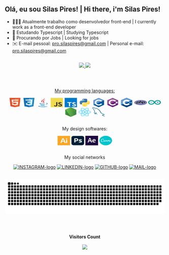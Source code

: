 ## Olá, eu sou Silas Pires! | Hi there, i'm Silas Pires!


- 👨🏾‍💻 Atualmente trabalho como desenvolvedor front-end | I currently work as a front-end developer
- 🌱 Estudando Typescript | Studying Typescript
- 🎯 Procurando por Jobs | Looking for jobs
- ✉️ E-mail pessoal: pro.silaspires@gmail.com | Personal e-mail: pro.silaspires@gmail.com

##

<div align=center>
  <a href="https://github.com/SilasPires">
  <img height="140cm" src="https://github-readme-stats.vercel.app/api?username=silaspires&show_icons=true&theme=dracula&include_all_commits=true&count_private=true"/>
  <img height="140cm" src="https://github-readme-stats.vercel.app/api/top-langs/?username=silaspires&layout=compact&langs_count=16&theme=dracula"/>
</div>
  
##
  
<div align=center style="display: inline_block"><br>
  <p>My programming languages:</p>
  <a href="https://github.com/SilasPires"><img align="center" alt="HTML5-logo" height="30" width="40" src="https://github.com/devicons/devicon/blob/master/icons/html5/html5-original.svg"></a>
  <a href="https://github.com/SilasPires"><img align="center" alt="CSS3-logo" height="30" width="40" src="https://github.com/devicons/devicon/blob/master/icons/css3/css3-original.svg"></a> 
  <a href="https://github.com/SilasPires"><img align="center" alt="JAVA-logo" height="30" width="40" src="https://github.com/devicons/devicon/blob/master/icons/java/java-original.svg"></a> 
  <a href="https://github.com/SilasPires"><img align="center" alt="JAVASCRIPT-logo" height="30" width="40" src="https://github.com/devicons/devicon/blob/master/icons/javascript/javascript-original.svg"></a> 
  <a href="https://github.com/SilasPires"><img align="center" alt="TYPESCRIPT-logo" height="30" width="40" src="https://github.com/devicons/devicon/blob/master/icons/typescript/typescript-original.svg"></a> 
  <a href="https://github.com/SilasPires"><img align="center" alt="PYTON-logo" height="30" width="40" src="https://github.com/devicons/devicon/blob/master/icons/python/python-original.svg"></a> 
  <a href="https://github.com/SilasPires"><img align="center" alt="C-logo" height="30" width="40" src="https://github.com/devicons/devicon/blob/master/icons/c/c-original.svg"></a> 
  <a href="https://github.com/SilasPires"><img align="center" alt="C#-logo" height="30" width="40" src="https://github.com/devicons/devicon/blob/master/icons/csharp/csharp-original.svg"></a> 
  <a href="https://github.com/SilasPires"><img align="center" alt="C++-logo" height="30" width="40" src="https://github.com/devicons/devicon/blob/master/icons/cplusplus/cplusplus-original.svg"></a> 
  <a href="https://github.com/SilasPires"><img align="center" alt="PHP-logo" height="30" width="40" src="https://github.com/devicons/devicon/blob/master/icons/php/php-original.svg"></a> 
  <a href="https://github.com/SilasPires"><img align="center" alt="ARDUINO-logo" height="30" width="40" src="https://github.com/devicons/devicon/blob/master/icons/arduino/arduino-original.svg"></a>   
  <a href="https://github.com/SilasPires"><img align="center" alt="NODEJS-logo" height="30" width="40" src="https://github.com/devicons/devicon/blob/master/icons/nodejs/nodejs-original.svg"></a>   
  <a href="https://github.com/SilasPires"><img align="center" alt="REACT-logo" height="30" width="40" src="https://github.com/devicons/devicon/blob/master/icons/react/react-original.svg"></a>   
  <a href="https://github.com/SilasPires"><img align="center" alt="MYSQL-logo" height="30" width="40" src="https://github.com/devicons/devicon/blob/master/icons/mysql/mysql-original.svg"></a>   
</div>
  
  ##
  
<div align=center>
  <p>My design softwares:</p>
  <a href="https://github.com/SilasPires"><img align="center" alt="ILLUSTRATOR-logo" height="30" width="40" src="https://github.com/devicons/devicon/blob/master/icons/illustrator/illustrator-plain.svg"></a>   
  <a href="https://github.com/SilasPires"><img align="center" alt="PHOTOSHOP-logo" height="30" width="40" src="https://github.com/devicons/devicon/blob/master/icons/photoshop/photoshop-plain.svg"></a>   
  <a href="https://github.com/SilasPires"><img align="center" alt="AFTEREF-logo" height="30" width="40" src="https://github.com/devicons/devicon/blob/master/icons/aftereffects/aftereffects-plain.svg"></a>   
  <a href="https://github.com/SilasPires"><img align="center" alt="CANVA-logo" height="30" width="40" src="https://github.com/devicons/devicon/blob/master/icons/canva/canva-original.svg"></a>   
</div>
  
  ##
  
<div align=center>
  <p>My social networks</p>
<a href="https://www.instagram.com/silaspires.13/" target="_blank"><img alt="INSTAGRAM-logo" src="https://img.shields.io/badge/Instagram-E4405F?style=for-the-badge&logo=instagram&logoColor=white" target="_blank"></a>   
<a href="https://www.linkedin.com/in/silas-pires-720918190/" target="_blank"><img alt="LINKEDIN-logo" src="https://img.shields.io/badge/LinkedIn-0077B5?style=for-the-badge&logo=linkedin&logoColor=white" target="_blank"></a>   
<a href="https://github.com/SilasPires" target="_blank"><img alt="GITHUB-logo" src="https://img.shields.io/badge/GitHub-100000?style=for-the-badge&logo=github&logoColor=white" target="_blank"></a>   
<a href="mailto:pro.silaspires@gmail.com" target="_blank"><img alt="MAIL-logo" src="https://img.shields.io/badge/Gmail-D14836?style=for-the-badge&logo=gmail&logoColor=white" target="_blank"></a>     
    
</div>

##
  
<div align=center>
  
  <a align="center"> ![snake gif](https://github.com/SilasPires/silaspires/blob/output/github-contribution-grid-snake.svg)</a>
  
</div>
  
## 
  
<div align="center">
<br><p align="centre"><b>Visitors Count</b></p>  
<p align="center"><img align="center" src="https://profile-counter.glitch.me/{silaspires}/count.svg" /></p> 
<br></div>
